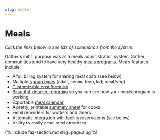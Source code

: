 ```yaml
---
slug: meals
---
```


# Meals

_Click the links below to see lots of screenshots from the system._

Gather's initial purpose was as a meals administration system. Gather communities tend to have very healthy [meals programs](assets/screenshots/meals-index.png). Meals features include:

* A full billing system for sharing meal costs (see below)
* Multiple [signup types](assets/screenshots/view-meal.png) (adult, senior, teen, kid; meat/veg)
* [Customizable cost formulas](assets/screenshots/meal-formula-form.png)
* [Beautiful, detailed reporting](assets/screenshots/meals-report.png) so you can see how your meals program is working
* Exportable [meal calendar](assets/screenshots/meal-calendar-entries.png)
* A pretty, printable [summary sheet](assets/screenshots/meal-summary.png) for cooks
* Email reminders for workers and diners
* Automatic integration with facility reservations (see below)
* Ability to easily email meal attendees

{% include faq-section.md slug=page.slug %}
